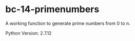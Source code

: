 # bc-14-primenumbers

A working function to generate prime numbers from 0 to n.

Python Version: 2.7.12